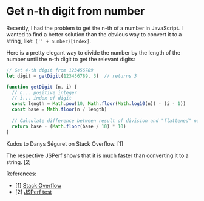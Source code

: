 # Get n-th digit from number

Recently, I had the problem to get the n-th of a number in JavaScript. I 
wanted to find a better solution than the obvious way to convert it to a 
string, like: `('' + number)[index]`.

Here is a pretty elegant way to divide the number by the length of the number
 until the n-th digit to get the relevant digits:

```javascript
// Get 4-th digit from 123456789
let digit = getDigit(123456789, 3)  // returns 3

function getDigit (n, i) {
  // n... positive integer
  // i... index of digit
  const length = Math.pow(10, Math.floor(Math.log10(n)) - (i - 1))
  const base = Math.floor(n / length)
  
  // Calculate difference between result of division and "flattened" number
  return base - (Math.floor(base / 10) * 10)
}
```

Kudos to Danys Séguret on Stack Overflow. [1]

The respective JSPerf shows that it is much faster than converting it to a 
string. [2]

References:

- [1] [Stack Overflow](http://stackoverflow.com/questions/13955738/javascript-get-the-second-digit-from-a-number)
- [2] [JSPerf test](http://jsperf.com/get-second-digit)
